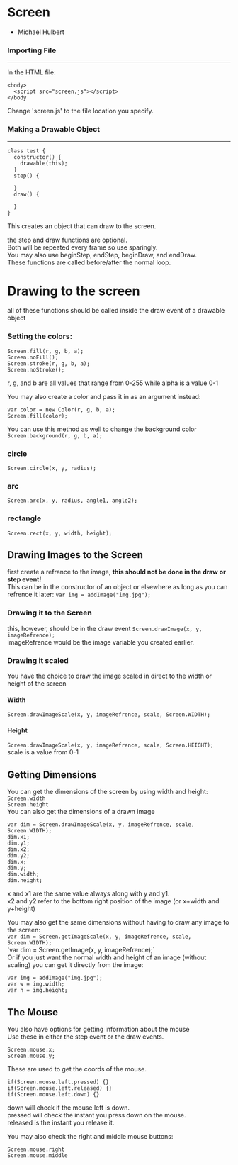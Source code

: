 # Screen
- Michael Hulbert
### Importing File
---
In the HTML file:  
```
<body>
  <script src="screen.js"></script>
</body
```
Change 'screen.js' to the file location you specify.
### Making a Drawable Object
---
```
class test {
  constructor() {
    drawable(this);
  }
  step() {
  
  }
  draw() {
    
  }
}
```
This creates an object that can draw to the screen.

the step and draw functions are optional.  
Both will be repeated every frame so use sparingly.  
You may also use beginStep, endStep, beginDraw, and endDraw.  
These functions are called before/after the normal loop.  

# Drawing to the screen
all of these functions should be called inside the draw event of a drawable object

### Setting the colors:
```
Screen.fill(r, g, b, a);
Screen.noFill();
Screen.stroke(r, g, b, a);
Screen.noStroke();
```
r, g, and b are all values that range from 0-255 while alpha is a value 0-1

You may also create a color and pass it in as an argument instead:
```
var color = new Color(r, g, b, a);
Screen.fill(color);
```
You can use this method as well to change the background color
`Screen.background(r, g, b, a);`  
### circle
`Screen.circle(x, y, radius);`  
### arc
`Screen.arc(x, y, radius, angle1, angle2);`  
### rectangle
`Screen.rect(x, y, width, height);`  
## Drawing Images to the Screen
first create a refrance to the image, **this should not be done in the draw or step event!**  
This can be in the constructor of an object or elsewhere as long as you can refrence it later:
`var img = addImage("img.jpg");`  
### Drawing it to the Screen
this, however, should be in the draw event
`Screen.drawImage(x, y, imageRefrence);`  
imageRefrence would be the image variable you created earlier.
### Drawing it scaled
You have the choice to draw the image scaled in direct to the width or height of the screen
#### Width
`Screen.drawImageScale(x, y, imageRefrence, scale, Screen.WIDTH);`  
#### Height
`Screen.drawImageScale(x, y, imageRefrence, scale, Screen.HEIGHT);`  
scale is a value from 0-1
## Getting Dimensions
You can get the dimensions of the screen by using width and height:  
`Screen.width`  
`Screen.height`  
You can also get the dimensions of a drawn image
```
var dim = Screen.drawImageScale(x, y, imageRefrence, scale, Screen.WIDTH);
dim.x1;
dim.y1;
dim.x2;
dim.y2;
dim.x;
dim.y;
dim.width;
dim.height;
```
x and x1 are the same value always along with y and y1.  
x2 and y2 refer to the bottom right position of the image (or x+width and y+height)  

You may also get the same dimensions without having to draw any image to the screen:  
`var dim = Screen.getImageScale(x, y, imageRefrence, scale, Screen.WIDTH);`  
'var dim = Screen.getImage(x, y, imageRefrence);`  
Or if you just want the normal width and height of an image (without scaling) you can get it directly from the image:  
```
var img = addImage("img.jpg");
var w = img.width;
var h = img.height;
```

## The Mouse
You also have options for getting information about the mouse  
Use these in either the step event or the draw events.  
```
Screen.mouse.x;
Screen.mouse.y;
```
These are used to get the coords of the mouse.  
```
if(Screen.mouse.left.pressed) {}
if(Screen.mouse.left.released) {}
if(Screen.mouse.left.down) {}
```
down will check if the mouse left is down.  
pressed will check the instant you press down on the mouse.  
released is the instant you release it.

You may also check the right and middle mouse buttons:
```
Screen.mouse.right
Screen.mouse.middle
```
